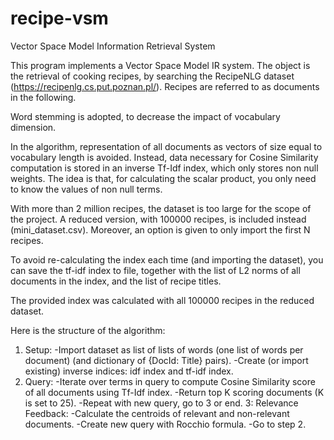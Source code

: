 # recipe-vsm
Vector Space Model Information Retrieval System 

This program implements a Vector Space Model IR system. The object is the retrieval of cooking recipes, 
by searching the RecipeNLG dataset (https://recipenlg.cs.put.poznan.pl/). 
Recipes are referred to as documents in the following.

Word stemming is adopted, to decrease the impact of vocabulary dimension.

In the algorithm, representation of all documents as vectors of size equal to vocabulary length is avoided.
Instead, data necessary for Cosine Similarity computation is stored in an inverse Tf-Idf index, which only 
stores non null weights. The idea is that, for calculating the scalar product, you only need to know the 
values of non null terms. 

With more than 2 million recipes, the dataset is too large for the scope of the project. A reduced version,
with 100000 recipes, is included instead (mini_dataset.csv).
Moreover, an option is given to only import the first N recipes. 

To avoid re-calculating the index each time (and importing the dataset), you can save the tf-idf index to file, 
together with the list of L2 norms of all documents in the index, and the list of recipe titles.

The provided index was calculated with all 100000 recipes in the reduced dataset.

Here is the structure of the algorithm:
1. Setup:
    -Import dataset as list of lists of words (one list of words per document) (and dictionary of {DocId: Title} pairs).
    -Create (or import existing) inverse indices: idf index and tf-idf index.
2. Query: 
    -Iterate over terms in query to compute Cosine Similarity score of all documents using Tf-Idf index.
    -Return top K scoring documents (K is set to 25).
    -Repeat with new query, go to 3 or end.
3: Relevance Feedback:
    -Calculate the centroids of relevant and non-relevant documents.
    -Create new query with Rocchio formula.
    -Go to step 2.
